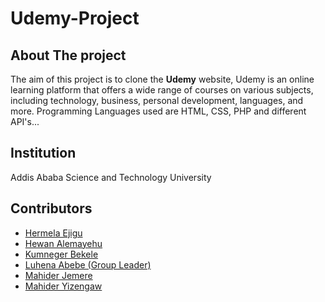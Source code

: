 # Udemy-Project

## About The project
The aim of this project is to clone the **Udemy** website, Udemy is an online learning platform that offers a wide range of courses on various subjects, including technology, business, personal development, languages, and more.
Programming Languages used are HTML, CSS, PHP and different API's...

## Institution
Addis Ababa Science and Technology University


## Contributors
* <a href="https://github.com/Hermii1">Hermela Ejigu</a>
* <a href="https://github.com/Hewialex">Hewan Alemayehu</a>
* <a href="https://github.com/Kumneger31" >Kumneger Bekele</a>
* <a href="https://github.com/luhenaabebe" >Luhena Abebe (Group Leader)</a>
* <a href="https://github.com/Mahi-gitlex" >Mahider Jemere</a>
* <a href="https://github.com/Finotmah" >Mahider Yizengaw</a>

